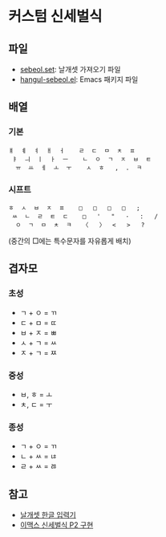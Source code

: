 # 커스텀 신세벌식

## 파일
- [sebeol.set](sebeol.set): 날개셋 가져오기 파일
- [hangul-sebeol.el](hangul-sebeol.el): Emacs 패키지 파일

## 배열

### 기본
```
ㅒ  ㅖ  ㅕ  ㅐ  ㅓ    ㄹ  ㄷ  ㅁ  ㅊ  ㅍ
 ㅑ  ㅢ  ㅣ  ㅏ  ㅡ    ㄴ  ㅇ  ㄱ  ㅈ  ㅂ  ㅌ
  ㅠ  ㅛ  ㅔ  ㅗ  ㅜ    ㅅ  ㅎ   ,  .  ㅋ
```

### 시프트
```
ㅎ  ㅅ  ㅂ  ㅈ  ㅍ    □   □   □   □   ;
 ㅆ  ㄴ  ㄹ  ㅌ  ㄷ    □   '   "   ·   :   /
  ㅇ  ㄱ  ㅁ  ㅊ  ㅋ   〈   〉  <   >   ?
```

(중간의 □에는 특수문자를 자유롭게 배치)

## 겹자모

### 초성
- ㄱ + ㅇ = ㄲ
- ㄷ + ㅁ = ㄸ
- ㅂ + ㅈ = ㅃ
- ㅅ + ㄱ = ㅆ
- ㅈ + ㄱ = ㅉ

### 중성
- ㅂ, ㅎ = ㅗ
- ㅊ, ㄷ = ㅜ

### 종성
- ㄱ + ㅇ = ㄲ
- ㄴ + ㅆ = ㄶ
- ㄹ + ㅆ = ㅀ

## 참고
- [날개셋 한글 입력기](http://moogi.new21.org/prg4.html)
- [이맥스 신세벌식 P2 구현](https://github.com/demokritos/hangul-s3p2)
